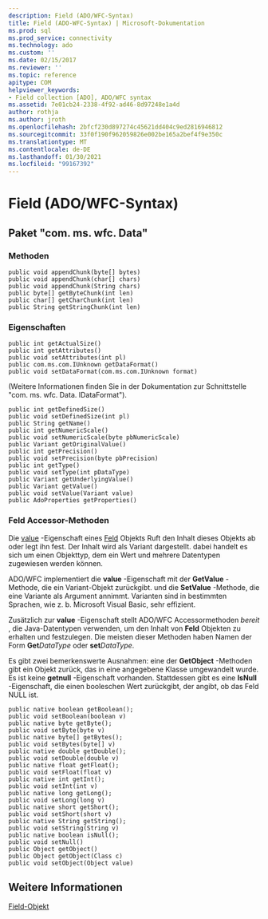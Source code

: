 ```yaml
---
description: Field (ADO/WFC-Syntax)
title: Field (ADO-WFC-Syntax) | Microsoft-Dokumentation
ms.prod: sql
ms.prod_service: connectivity
ms.technology: ado
ms.custom: ''
ms.date: 02/15/2017
ms.reviewer: ''
ms.topic: reference
apitype: COM
helpviewer_keywords:
- Field collection [ADO], ADO/WFC syntax
ms.assetid: 7e01cb24-2338-4f92-ad46-8d97248e1a4d
author: rothja
ms.author: jroth
ms.openlocfilehash: 2bfcf230d897274c45621dd404c9ed2816946812
ms.sourcegitcommit: 33f0f190f962059826e002be165a2bef4f9e350c
ms.translationtype: MT
ms.contentlocale: de-DE
ms.lasthandoff: 01/30/2021
ms.locfileid: "99167392"
---
```

# <a name="field-ado---wfc-syntax"></a>Field (ADO/WFC-Syntax)
## <a name="package-commswfcdata"></a>Paket "com. ms. wfc. Data"  
  
### <a name="methods"></a>Methoden  
  
```  
public void appendChunk(byte[] bytes)  
public void appendChunk(char[] chars)  
public void appendChunk(String chars)  
public byte[] getByteChunk(int len)  
public char[] getCharChunk(int len)  
public String getStringChunk(int len)  
```  
  
### <a name="properties"></a>Eigenschaften  
  
```  
public int getActualSize()  
public int getAttributes()  
public void setAttributes(int pl)  
public com.ms.com.IUnknown getDataFormat()  
public void setDataFormat(com.ms.com.IUnknown format)  
```  
  
 (Weitere Informationen finden Sie in der Dokumentation zur Schnittstelle "com. ms. wfc. Data. IDataFormat").  
  
```  
public int getDefinedSize()  
public void setDefinedSize(int pl)  
public String getName()  
public int getNumericScale()  
public void setNumericScale(byte pbNumericScale)  
public Variant getOriginalValue()  
public int getPrecision()  
public void setPrecision(byte pbPrecision)  
public int getType()  
public void setType(int pDataType)  
public Variant getUnderlyingValue()  
public Variant getValue()  
public void setValue(Variant value)  
public AdoProperties getProperties()  
```  
  
### <a name="field-accessor-methods"></a>Feld Accessor-Methoden  
 Die [value](../../../ado/reference/ado-api/value-property-ado.md) -Eigenschaft eines [Feld](../../../ado/reference/ado-api/field-object.md) Objekts Ruft den Inhalt dieses Objekts ab oder legt ihn fest. Der Inhalt wird als Variant dargestellt. dabei handelt es sich um einen Objekttyp, dem ein Wert und mehrere Datentypen zugewiesen werden können.  
  
 ADO/WFC implementiert die **value** -Eigenschaft mit der **GetValue** -Methode, die ein Variant-Objekt zurückgibt. und die **SetValue** -Methode, die eine Variante als Argument annimmt. Varianten sind in bestimmten Sprachen, wie z. b. Microsoft Visual Basic, sehr effizient.  
  
 Zusätzlich zur **value** -Eigenschaft stellt ADO/WFC Accessormethoden *bereit* , die Java-Datentypen verwenden, um den Inhalt von **Feld** Objekten zu erhalten und festzulegen. Die meisten dieser Methoden haben Namen der Form **Get**_DataType_ oder **set**_DataType_.  
  
 Es gibt zwei bemerkenswerte Ausnahmen: eine der **GetObject** -Methoden gibt ein Objekt zurück, das in eine angegebene Klasse umgewandelt wurde. Es ist keine **getnull** -Eigenschaft vorhanden. Stattdessen gibt es eine **IsNull** -Eigenschaft, die einen booleschen Wert zurückgibt, der angibt, ob das Feld NULL ist.  
  
```  
public native boolean getBoolean();  
public void setBoolean(boolean v)  
public native byte getByte();  
public void setByte(byte v)  
public native byte[] getBytes();  
public void setBytes(byte[] v)  
public native double getDouble();  
public void setDouble(double v)  
public native float getFloat();  
public void setFloat(float v)  
public native int getInt();  
public void setInt(int v)  
public native long getLong();  
public void setLong(long v)  
public native short getShort();  
public void setShort(short v)  
public native String getString();  
public void setString(String v)  
public native boolean isNull();  
public void setNull()  
public Object getObject()  
public Object getObject(Class c)  
public void setObject(Object value)  
```  
  
## <a name="see-also"></a>Weitere Informationen  
 [Field-Objekt](../../../ado/reference/ado-api/field-object.md)
